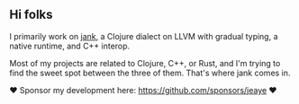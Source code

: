 ## Hi folks

I primarily work on [jank](https://jank-lang.org), a Clojure dialect on LLVM with gradual typing, a native runtime, and C++ interop.

Most of my projects are related to Clojure, C++, or Rust, and I'm trying to find the sweet spot between the three of them. That's where jank comes in.

:heart: Sponsor my development here: https://github.com/sponsors/jeaye :heart:

